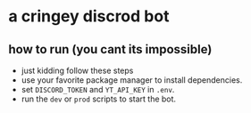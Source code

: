 # a cringey discrod bot

## how to run (you cant its impossible)

- just kidding follow these steps
- use your favorite package manager to install dependencies.
- set `DISCORD_TOKEN` and `YT_API_KEY` in `.env`.
- run the `dev` or `prod` scripts to start the bot.
